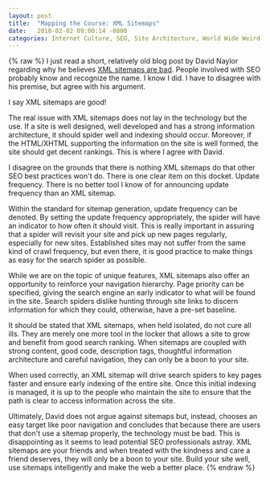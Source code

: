 ```yaml
---
layout: post
title:  "Mapping the Course: XML Sitemaps"
date:   2010-02-02 09:00:14 -0800
categories: Internet Culture, SEO, Site Architecture, World Wide Weird
---
```

{% raw %}
I just read a short, relatively old blog post by David Naylor regarding why he believes <a href="http://www.davidnaylor.co.uk/why-an-xml-sitemap-is-bad.html" target="_blank">XML sitemaps are bad</a>. People involved with SEO probably know and recognize the name.  I know I did.  I have to disagree with his premise, but agree with his argument.

I say XML sitemaps are good!

The real issue with XML sitemaps does not lay in the technology but the use.  If a site is well designed, well developed and has a strong information architecture, it should spider well and indexing should occur.  Moreover, if the HTML/XHTML supporting the information on the site is well formed, the site should get decent rankings.  This is where I agree with David.<!--more-->

I disagree on the grounds that there is nothing XML sitemaps do that other SEO best practices won't do.  There is one clear item on this docket.  Update frequency.  There is no better tool I know of for announcing update frequency than an XML sitemap.

Within the standard for sitemap generation, update frequency can be denoted.  By setting the update frequency appropriately, the spider will have an indicator to how often it should visit.  This is really important in assuring that a spider will revisit your site and pick up new pages regularly, especially for new sites.  Established sites may not suffer from the same kind of crawl frequency, but even there, it is good practice to make things as easy for the search spider as possible.

While we are on the topic of unique features, XML sitemaps also offer an opportunity to reinforce your navigation hierarchy.  Page priority can be specified, giving the search engine an early indicator to what will be found in the site.  Search spiders dislike hunting through site links to discern information for which they could, otherwise, have a pre-set baseline.

It should be stated that XML sitemaps, when held isolated, do not cure all ills.  They are merely one more tool in the locker that allows a site to grow and benefit from good search ranking.  When sitemaps are coupled with strong content, good code, description tags, thoughtful information architecture and careful navigation, they can only be a boon to your site.

When used correctly, an XML sitemap will drive search spiders to key pages faster and ensure early indexing of the entire site.  Once this initial indexing is managed, it is up to the people who maintain the site to ensure that the path is clear to access information across the site.

Ultimately, David does not argue against sitemaps but, instead, chooses an easy target like poor navigation and concludes that because there are users that don't use a sitemap properly, the technology must be bad.  This is disappointing as it seems to lead potential SEO professionals astray.  XML sitemaps are your friends and when treated with the kindness and care a friend deserves, they will only be a boon to your site.  Build your site well, use sitemaps intelligently and make the web a better place.
{% endraw %}
    